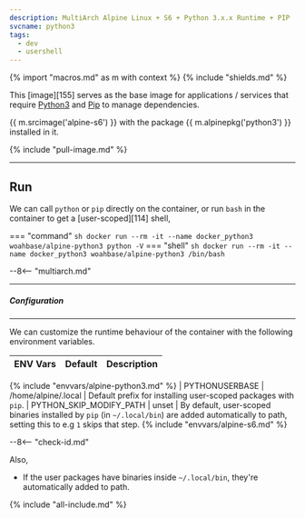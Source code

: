 ```yaml
---
description: MultiArch Alpine Linux + S6 + Python 3.x.x Runtime + PIP
svcname: python3
tags:
  - dev
  - usershell
---
```


{% import "macros.md" as m with context %}
{% include "shields.md" %}

This [image][155] serves as the base image for applications
/ services that require [Python3][1] and [Pip][2] to manage
dependencies.

{{ m.srcimage('alpine-s6') }} with the package {{
m.alpinepkg('python3') }} installed in it.

{% include "pull-image.md" %}

---
Run
---

We can call `python` or `pip` directly on the container, or run `bash` in the container to get a [user-scoped][114] shell,

=== "command"
    ``` sh
    docker run --rm -it --name docker_python3 woahbase/alpine-python3 python -V
    ```
=== "shell"
    ``` sh
    docker run --rm -it --name docker_python3 woahbase/alpine-python3 /bin/bash
    ```

--8<-- "multiarch.md"

---
##### Configuration
---

We can customize the runtime behaviour of the container with the
following environment variables.

| ENV Vars                | Default             | Description
| :---                    | :---                | :---
{% include "envvars/alpine-python3.md" %}
| PYTHONUSERBASE          | /home/alpine/.local | Default prefix for installing user-scoped packages with `pip`.
| PYTHON_SKIP_MODIFY_PATH | unset               | By default, user-scoped binaries installed by `pip` (in `~/.local/bin`) are added automatically to path, setting this to e.g `1` skips that step.
{% include "envvars/alpine-s6.md" %}

--8<-- "check-id.md"

Also,

* If the user packages have binaries inside `~/.local/bin`,
  they're automatically added to path.

[1]: https://www.python.org/
[2]: https://pypi.python.org/pypi/pip

{% include "all-include.md" %}
